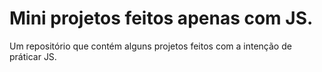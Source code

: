 # Mini projetos feitos apenas com JS.

Um repositório que contém alguns projetos feitos com a intenção de práticar JS.

